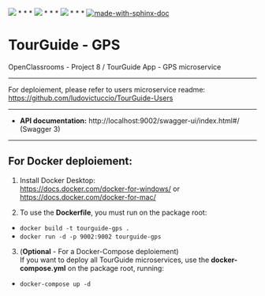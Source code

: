 <img src="https://img.shields.io/badge/java-%23ED8B00.svg?&style=for-the-badge&logo=java&logoColor=white"/> * * *  <img src="https://img.shields.io/badge/spring%20-%236DB33F.svg?&style=for-the-badge&logo=spring&logoColor=white"/>  * * *  <img src="https://img.shields.io/badge/docker%20-%230db7ed.svg?&style=for-the-badge&logo=docker&logoColor=white"/> * * * [![made-with-sphinx-doc](https://img.shields.io/badge/Made%20with-Gradle-1f425f.svg)](https://www.sphinx-doc.org/)

# TourGuide - GPS

OpenClassrooms - Project 8 / TourGuide App - GPS microservice

---

For deploiement, please refer to users microservice readme: https://github.com/ludovictuccio/TourGuide-Users

---

- **API documentation:** http://localhost:9002/swagger-ui/index.html#/ (Swagger 3)

---

## For Docker deploiement:

1. Install Docker Desktop: <br/>
https://docs.docker.com/docker-for-windows/ or https://docs.docker.com/docker-for-mac/

2. To use the **Dockerfile**, you must run on the package root: 
- `docker build -t tourguide-gps .`
- `docker run -d -p 9002:9002 tourguide-gps`

3. (**Optional** - For a Docker-Compose deploiement) <br/>
If you want to deploy all TourGuide microservices, use the **docker-compose.yml** on the package root, running:
- `docker-compose up -d`
